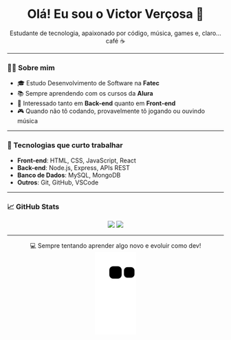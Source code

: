 <h1 align="center">Olá! Eu sou o Victor Verçosa 👋</h1>

<p align="center">
  Estudante de tecnologia, apaixonado por código, música, games e, claro... café ☕
</p>

---

### 👨‍💻 Sobre mim

- 🎓 Estudo Desenvolvimento de Software na **Fatec**
- 📚 Sempre aprendendo com os cursos da **Alura**
- 🧠 Interessado tanto em **Back-end** quanto em **Front-end**
- 🎮 Quando não tô codando, provavelmente tô jogando ou ouvindo música

---

### 🚀 Tecnologias que curto trabalhar

- **Front-end**: HTML, CSS, JavaScript, React
- **Back-end**: Node.js, Express, APIs REST
- **Banco de Dados**: MySQL, MongoDB
- **Outros**: Git, GitHub, VSCode

---

### 📈 GitHub Stats

<div align="center">
  <img height="160em" src="https://github-readme-stats.vercel.app/api?username=vitaooo&show_icons=true&theme=dark"/>
  <img height="160em" src="https://github-readme-stats.vercel.app/api/top-langs/?username=vitaooo&layout=compact&theme=dark"/>
</div>

---

<div align="center">
  💻 Sempre tentando aprender algo novo e evoluir como dev!
</div>

<!-- ![snake gif](https://github.com/vitaooo/vitaooo/blob/output/github-contribution-grid-snake.svg) -->

<div align="center">
  <picture>
    <source media="(prefers-color-scheme: dark)" srcset="https://raw.githubusercontent.com/vitaooo/vitaooo/output/github-contribution-grid-snake-dark.svg" />
    <source media="(prefers-color-scheme: light)" srcset="https://raw.githubusercontent.com/vitaooo/vitaooo/output/github-contribution-grid-snake.svg" />
    <img alt="GitHub Snake" src="https://raw.githubusercontent.com/vitaooo/vitaooo/output/github-contribution-grid-snake.svg" />
  </picture>
</div>
